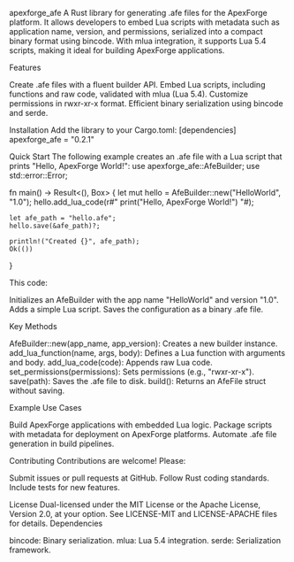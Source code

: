 apexforge_afe
A Rust library for generating .afe files for the ApexForge platform. It allows developers to embed Lua scripts with metadata such as application name, version, and permissions, serialized into a compact binary format using bincode. With mlua integration, it supports Lua 5.4 scripts, making it ideal for building ApexForge applications.

Features

Create .afe files with a fluent builder API.
Embed Lua scripts, including functions and raw code, validated with mlua (Lua 5.4).
Customize permissions in rwxr-xr-x format.
Efficient binary serialization using bincode and serde.

Installation
Add the library to your Cargo.toml:
[dependencies]
apexforge_afe = "0.2.1"

Quick Start
The following example creates an .afe file with a Lua script that prints "Hello, ApexForge World!":
use apexforge_afe::AfeBuilder;
use std::error::Error;

fn main() -> Result<(), Box<dyn Error>> {
    let mut hello = AfeBuilder::new("HelloWorld", "1.0");
    hello.add_lua_code(r#"
        print("Hello, ApexForge World!")
    "#);
    
    let afe_path = "hello.afe";
    hello.save(&afe_path)?;
    
    println!("Created {}", afe_path);
    Ok(())
}

This code:

Initializes an AfeBuilder with the app name "HelloWorld" and version "1.0".
Adds a simple Lua script.
Saves the configuration as a binary .afe file.

Key Methods

AfeBuilder::new(app_name, app_version): Creates a new builder instance.
add_lua_function(name, args, body): Defines a Lua function with arguments and body.
add_lua_code(code): Appends raw Lua code.
set_permissions(permissions): Sets permissions (e.g., "rwxr-xr-x").
save(path): Saves the .afe file to disk.
build(): Returns an AfeFile struct without saving.

Example Use Cases

Build ApexForge applications with embedded Lua logic.
Package scripts with metadata for deployment on ApexForge platforms.
Automate .afe file generation in build pipelines.

Contributing
Contributions are welcome! Please:

Submit issues or pull requests at GitHub.
Follow Rust coding standards.
Include tests for new features.

License
Dual-licensed under the MIT License or the Apache License, Version 2.0, at your option. See LICENSE-MIT and LICENSE-APACHE files for details.
Dependencies

bincode: Binary serialization.
mlua: Lua 5.4 integration.
serde: Serialization framework.

